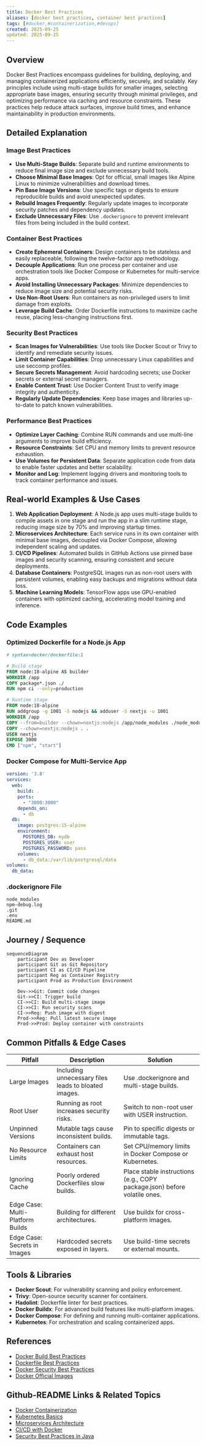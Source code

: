 ```yaml
---
title: Docker Best Practices
aliases: [docker best practices, container best practices]
tags: [#docker,#containerization,#devops]
created: 2025-09-25
updated: 2025-09-25
---
```


## Overview

Docker Best Practices encompass guidelines for building, deploying, and managing containerized applications efficiently, securely, and scalably. Key principles include using multi-stage builds for smaller images, selecting appropriate base images, ensuring security through minimal privileges, and optimizing performance via caching and resource constraints. These practices help reduce attack surfaces, improve build times, and enhance maintainability in production environments.

## Detailed Explanation

### Image Best Practices
- **Use Multi-Stage Builds**: Separate build and runtime environments to reduce final image size and exclude unnecessary build tools.
- **Choose Minimal Base Images**: Opt for official, small images like Alpine Linux to minimize vulnerabilities and download times.
- **Pin Base Image Versions**: Use specific tags or digests to ensure reproducible builds and avoid unexpected updates.
- **Rebuild Images Frequently**: Regularly update images to incorporate security patches and dependency updates.
- **Exclude Unnecessary Files**: Use `.dockerignore` to prevent irrelevant files from being included in the build context.

### Container Best Practices
- **Create Ephemeral Containers**: Design containers to be stateless and easily replaceable, following the twelve-factor app methodology.
- **Decouple Applications**: Run one process per container and use orchestration tools like Docker Compose or Kubernetes for multi-service apps.
- **Avoid Installing Unnecessary Packages**: Minimize dependencies to reduce image size and potential security risks.
- **Use Non-Root Users**: Run containers as non-privileged users to limit damage from exploits.
- **Leverage Build Cache**: Order Dockerfile instructions to maximize cache reuse, placing less-changing instructions first.

### Security Best Practices
- **Scan Images for Vulnerabilities**: Use tools like Docker Scout or Trivy to identify and remediate security issues.
- **Limit Container Capabilities**: Drop unnecessary Linux capabilities and use seccomp profiles.
- **Secure Secrets Management**: Avoid hardcoding secrets; use Docker secrets or external secret managers.
- **Enable Content Trust**: Use Docker Content Trust to verify image integrity and authenticity.
- **Regularly Update Dependencies**: Keep base images and libraries up-to-date to patch known vulnerabilities.

### Performance Best Practices
- **Optimize Layer Caching**: Combine RUN commands and use multi-line arguments to improve build efficiency.
- **Resource Constraints**: Set CPU and memory limits to prevent resource exhaustion.
- **Use Volumes for Persistent Data**: Separate application code from data to enable faster updates and better scalability.
- **Monitor and Log**: Implement logging drivers and monitoring tools to track container performance and issues.

## Real-world Examples & Use Cases

1. **Web Application Deployment**: A Node.js app uses multi-stage builds to compile assets in one stage and run the app in a slim runtime stage, reducing image size by 70% and improving startup times.
2. **Microservices Architecture**: Each service runs in its own container with minimal base images, decoupled via Docker Compose, allowing independent scaling and updates.
3. **CI/CD Pipelines**: Automated builds in GitHub Actions use pinned base images and security scanning, ensuring consistent and secure deployments.
4. **Database Containers**: PostgreSQL images run as non-root users with persistent volumes, enabling easy backups and migrations without data loss.
5. **Machine Learning Models**: TensorFlow apps use GPU-enabled containers with optimized caching, accelerating model training and inference.

## Code Examples

### Optimized Dockerfile for a Node.js App
```dockerfile
# syntax=docker/dockerfile:1

# Build stage
FROM node:18-alpine AS builder
WORKDIR /app
COPY package*.json ./
RUN npm ci --only=production

# Runtime stage
FROM node:18-alpine
RUN addgroup -g 1001 -S nodejs && adduser -S nextjs -u 1001
WORKDIR /app
COPY --from=builder --chown=nextjs:nodejs /app/node_modules ./node_modules
COPY --chown=nextjs:nodejs . .
USER nextjs
EXPOSE 3000
CMD ["npm", "start"]
```

### Docker Compose for Multi-Service App
```yaml
version: '3.8'
services:
  web:
    build: .
    ports:
      - "3000:3000"
    depends_on:
      - db
  db:
    image: postgres:15-alpine
    environment:
      POSTGRES_DB: mydb
      POSTGRES_USER: user
      POSTGRES_PASSWORD: pass
    volumes:
      - db_data:/var/lib/postgresql/data
volumes:
  db_data:
```

### .dockerignore File
```
node_modules
npm-debug.log
.git
.env
README.md
```

## Journey / Sequence

```mermaid
sequenceDiagram
    participant Dev as Developer
    participant Git as Git Repository
    participant CI as CI/CD Pipeline
    participant Reg as Container Registry
    participant Prod as Production Environment

    Dev->>Git: Commit code changes
    Git->>CI: Trigger build
    CI->>CI: Build multi-stage image
    CI->>CI: Run security scans
    CI->>Reg: Push image with digest
    Prod->>Reg: Pull latest secure image
    Prod->>Prod: Deploy container with constraints
```

## Common Pitfalls & Edge Cases

| Pitfall | Description | Solution |
|---------|-------------|----------|
| Large Images | Including unnecessary files leads to bloated images. | Use .dockerignore and multi-stage builds. |
| Root User | Running as root increases security risks. | Switch to non-root user with USER instruction. |
| Unpinned Versions | Mutable tags cause inconsistent builds. | Pin to specific digests or immutable tags. |
| No Resource Limits | Containers can exhaust host resources. | Set CPU/memory limits in Docker Compose or Kubernetes. |
| Ignoring Cache | Poorly ordered Dockerfiles slow builds. | Place stable instructions (e.g., COPY package.json) before volatile ones. |
| Edge Case: Multi-Platform Builds | Building for different architectures. | Use buildx for cross-platform images. |
| Edge Case: Secrets in Images | Hardcoded secrets exposed in layers. | Use build-time secrets or external mounts. |

## Tools & Libraries

- **Docker Scout**: For vulnerability scanning and policy enforcement.
- **Trivy**: Open-source security scanner for containers.
- **Hadolint**: Dockerfile linter for best practices.
- **Docker Buildx**: For advanced build features like multi-platform images.
- **Docker Compose**: For defining and running multi-container applications.
- **Kubernetes**: For orchestration and scaling containerized apps.

## References

- [Docker Build Best Practices](https://docs.docker.com/develop/dev-best-practices/)
- [Dockerfile Best Practices](https://docs.docker.com/develop/dockerfile_best-practices/)
- [Docker Security Best Practices](https://docs.docker.com/engine/security/)
- [Docker Official Images](https://hub.docker.com/search?image_filter=official)

## Github-README Links & Related Topics

- [Docker Containerization](../docker-containerization/README.md)
- [Kubernetes Basics](../kubernetes-basics/README.md)
- [Microservices Architecture](../microservices-architecture/README.md)
- [CI/CD with Docker](../build-automation/README.md)
- [Security Best Practices in Java](../java-security-basics/README.md)
